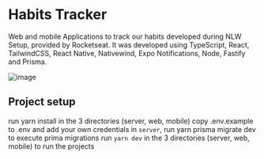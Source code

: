 # Habits Tracker

Web and mobile Applications to track our habits developed during NLW Setup, provided by Rocketseat. It was developed using TypeScript, React, TailwindCSS, React Native, Nativewind, Expo Notifications, Node, Fastify and Prisma.

![image](https://user-images.githubusercontent.com/122756726/215201718-37532338-30eb-4c75-aff8-0e708d1cfe5b.png)


## Project setup

run yarn install in the 3 directories (server, web, mobile)
copy .env.example to .env and add your own credentials
in `server`, run yarn prisma migrate dev to execute prima migrations
run `yarn dev` in the 3 directories (server, web, mobile) to run the projects
